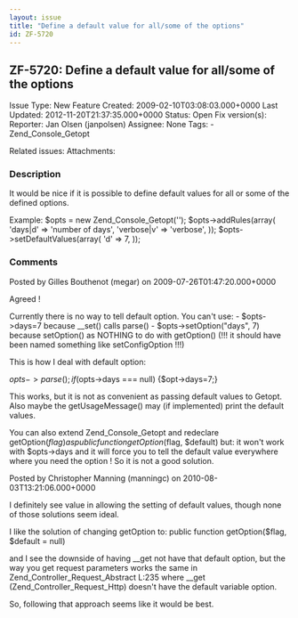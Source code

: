 ```yaml
---
layout: issue
title: "Define a default value for all/some of the options"
id: ZF-5720
---
```


ZF-5720: Define a default value for all/some of the options
-----------------------------------------------------------

 Issue Type: New Feature Created: 2009-02-10T03:08:03.000+0000 Last Updated: 2012-11-20T21:37:35.000+0000 Status: Open Fix version(s): 
 Reporter:  Jan Olsen (janpolsen)  Assignee:  None  Tags: - Zend\_Console\_Getopt
 
 Related issues: 
 Attachments: 
### Description

It would be nice if it is possible to define default values for all or some of the defined options.

Example: $opts = new Zend\_Console\_Getopt(''); $opts->addRules(array( 'days|d' => 'number of days', 'verbose|v' => 'verbose', )); $opts->setDefaultValues(array( 'd' => 7, ));

 

 

### Comments

Posted by Gilles Bouthenot (megar) on 2009-07-26T01:47:20.000+0000

Agreed !

Currently there is no way to tell default option. You can't use: - $opts->days=7 because \_\_set() calls parse() - $opts->setOption("days", 7) because setOption() as NOTHING to do with getOption() (!!! it should have been named something like setConfigOption !!!)

This is how I deal with default option:

$opts->parse(); if ($opts->days === null) {$opt->days=7;}

This works, but it is not as convenient as passing default values to Getopt. Also maybe the getUsageMessage() may (if implemented) print the default values.

You can also extend Zend\_Console\_Getopt and redeclare getOption($flag) as public function getOption($flag, $default) but: it won't work with $opts->days and it will force you to tell the default value everywhere where you need the option ! So it is not a good solution.

 

 

Posted by Christopher Manning (manningc) on 2010-08-03T13:21:06.000+0000

I definitely see value in allowing the setting of default values, though none of those solutions seem ideal.

I like the solution of changing getOption to: public function getOption($flag, $default = null)

and I see the downside of having \_\_get not have that default option, but the way you get request parameters works the same in Zend\_Controller\_Request\_Abstract L:235 where \_\_get (Zend\_Controller\_Request\_Http) doesn't have the default variable option.

So, following that approach seems like it would be best.

 

 